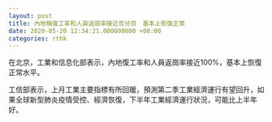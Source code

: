 ```yaml
---
layout: post
title: 內地稱復工率和人員返崗率接近百分百　基本上恢復正常
date: 2020-05-20 12:34:21.000000000 +08:00
categories: rthk
---
```


在北京，工業和信息化部表示，內地復工率和人員返崗率接近100%，基本上恢復正常水平。

工信部表示，上月工業主要指標有所回暖，預測第二季工業經濟運行有望回升，如果全球新型肺炎疫情受控、經濟恢復，下半年工業經濟運行狀況，可能比上半年好。
